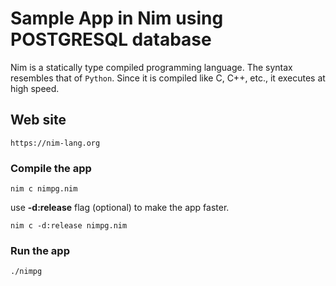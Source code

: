 # Sample App in Nim using POSTGRESQL database

Nim is a statically type compiled programming language. The syntax resembles that of `Python`. Since it is compiled like C, C++, etc., it executes at high speed.

## Web site

```
https://nim-lang.org
```

### Compile the app

```
nim c nimpg.nim
```

use **-d:release** flag (optional) to make the app faster.

```
nim c -d:release nimpg.nim
```

### Run the app

```
./nimpg
```
